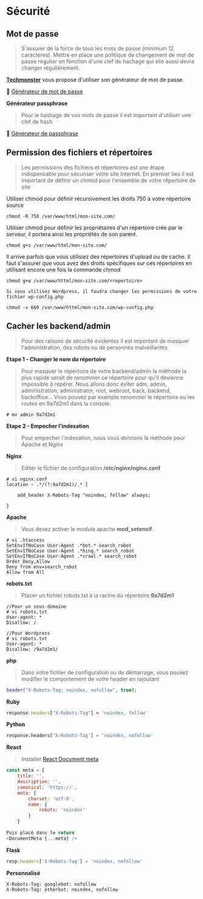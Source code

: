 
# Sécurité

## Mot de passe

>S'assurer de la force de tous les mots de passe (minimum 12 caractères). Mettre en place une politique de changement de mot de passe régulier en fonction d'une clef de hachage qui elle aussi devra changer régulièrement.

[**Techmonster**](https://techmonster.info) vous propose d'utiliser son générateur de mot de passe

:link: [Générateur de mot de passe](https://techmonster.info/password-generator)


**Générateur passphrase**

> Pour le hashage de vos mots de passe il est important d'utiliser une clef de hash
> 
:link: [Générateur de passphrase](https://techmonster.info/passphrase-generator)


## Permission des fichiers et répertoires

>Les permissions des fichiers et répertoires est une étape indispensable pour sécuriser votre site Internet. En premier lieu il est important de définir un chmod pour l'ensemble de votre répertoire de site

Utiliser chmod pour définir récursivement les droits 750 à votre répertoire source

`chmod -R 750 /var/www/html/mon-site.com/`

Utiliser chmod pour définir les propriétaires d'un répertoire crée par le serveur, il portera ainsi les propriétés de son parent.

`chmod g+s /var/www/html/mon-site.com/`

Il arrive parfois que vous utilisiez des répertoires d'upload ou de cache. Il faut s'assurer que vous avez des droits spécifiques sur ces répertoires en utilisant encore une fois la commande chmod

`chmod g+w /var/www/httml/mon-site.com/<repertoire>`

````
Si vous utilisez Wordpress, il faudra changer les permissions de votre fichier wp-config.php
````

`chmod -v 660 /var/www/httml/mon-site.com/wp-config.php`


## Cacher les backend/admin
> Pour des raisons de sécurité évidentes il est important de masquer l'administration, des robots ou de personnes malveillantes

**Etape 1 - Changer le nom du répertoire**
> Pour masquer le répertoire de votre backend/admin la méthode la plus rapide serait de renommer ce répertoire pour qu'il devienne impossible à repérer. Nous allons donc éviter adm, admin, administration, administrator, root, webroot, back, backend, backoffice...
> Vous pouvez par exemple renommer le répertoire ou les routes en 9a7d2m1 dans la console.

`# mv admin 9a7d2m1`

**Etape 2 - Empecher l'indexation**
> Pour empecher l'indexation, nous vous donnons la méthode pour Apache et Nginx

**Nginx**
>Editer le fichier de configuration **/etc/nginx/nginx.conf**
```nginx
# vi nginx.conf
location ~ .*/(?:9a7d2m1)/.* {
    
    add_header X-Robots-Tag "noindex, follow" always;      

}
```

**Apache**
>Vous devez activer le module apache **mod_setenvif**.

```apacheconf
# vi .htaccess
SetEnvIfNoCase User-Agent .*bot.* search_robot
SetEnvIfNoCase User-Agent .*bing.* search_robot
SetEnvIfNoCase User-Agent .*crawl.* search_robot
Order Deny,Allow
Deny from env=search_robot
Allow from All
```

**robots.txt**
>Placer un fichier robots.txt à la racine du répertoire **9a7d2m1**

```robots
//Pour un sous-domaine
# vi robots.txt
User-agent: *
Disallow: /

//Pour Wordpress
# vi robots.txt
User-agent: *
Disallow: /9a7d2m1/
```

**php**
>Dans votre fichier de configuration ou de démarrage, vous pouvez modifier le comportement de votre header en rajoutant 

```php
header("X-Robots-Tag: noindex, nofollow", true);
```
**Ruby**
```ruby
response.headers["X-Robots-Tag"] = 'noindex, follow'
```
**Python**
```python
response.headers['X-Robots-Tag'] = 'noindex, nofollow'
```
**React**
> Installer [React Document meta](https://www.npmjs.com/package/react-document-meta)
```javascript
const meta = {
    title: '',
    description: '',
    canonical: 'https://',
    meta: {
        charset: 'utf-8',
        name: {
            robots: 'noindex'
        }
    }
    
Puis placé dans le return    
<DocumentMeta {...meta} />
```

**Flask**
```javascript
resp.headers['X-Robots-Tag'] = 'noindex, nofollow'
```

**Personnalisé**
```apache
X-Robots-Tag: googlebot: nofollow
X-Robots-Tag: otherbot: noindex, nofollow
```


